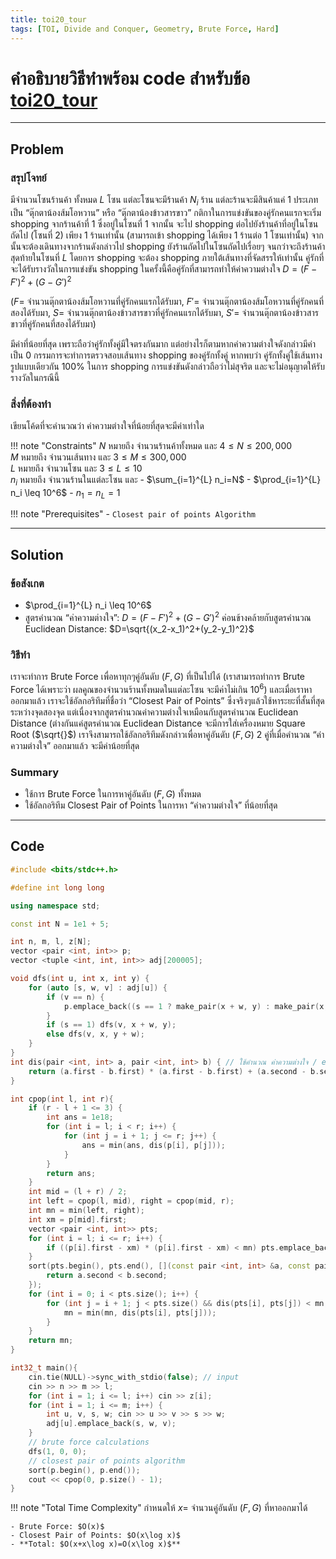 ```yaml
---
title: toi20_tour
tags: [TOI, Divide and Conquer, Geometry, Brute Force, Hard]
---
```

# คำอธิบายวิธีทำพร้อม code สำหรับข้อ [toi20_tour](https://api.otog.in.th/problem/doc/1017)

---

## Problem

### สรุปโจทย์

มีจำนวนโซนร้านค้า ทั้งหมด $L$ โซน แต่ละโซนจะมีร้านค้า $N_i$ ร้าน แต่ละร้านจะมีสินค้าแค่ $1$ ประเภท เป็น “ตุ๊กตาน้องส้มโอหวาน” หรือ “ตุ๊กตาน้องข้าวสารขาว”
กติกาในการแข่งขันของคู่รักคนแรกจะเริ่ม shopping จากร้านค้าที่ $1$ ซึ่งอยู่ในโซนที่ $1$ จากนั้น จะไป shopping ต่อไปยังร้านค้าที่อยู่ในโซนถัดไป (โซนที่ $2$) เพียง $1$ ร้านเท่านั้น (สามารถเข้า shopping ได้เพียง $1$ ร้านต่อ $1$ โซนเท่านั้น) จากนั้นจะต้องเดินทางจากร้านดังกล่าวไป shopping ยังร้านถัดไปในโซนถัดไปเรื่อยๆ จนกว่าจะถึงร้านค้าสุดท้ายในโซนที่ $L$ โดยการ shopping จะต้อง shopping ภายใต้เส้นทางที่จัดสรรให้เท่านั้น
คู่รักที่จะได้รับรางวัลในการแข่งขัน shopping ในครั้งนี้คือคู่รักที่สามารถทําให้ค่าความต่างใจ $D = (F − F′)^2 + (G − G′)^2$

($F =$ จำนวนตุ๊กตาน้องส้มโอหวานที่คู่รักคนแรกได้รับมา, $F′ =$ จำนวนตุ๊กตาน้องส้มโอหวานที่คู่รักคนที่สองได้รับมา, $S =$ จำนวนตุ๊กตาน้องข้าวสารขาวที่คู่รักคนแรกได้รับมา, $S′ =$ จำนวนตุ๊กตาน้องข้าวสารขาวที่คู่รักคนที่สองได้รับมา)

มีค่าที่น้อยที่สุด เพราะถือว่าคู่รักทั้งคู่มีใจตรงกันมาก แต่อย่างไรก็ตามหากค่าความต่างใจดังกล่าวมีค่าเป็น 0 กรรมการจะทําการตรวจสอบเส้นทาง shopping ของคู่รักทั้งคู่ หากพบว่า คู่รักทั้งคู่ใช้เส้นทางรูปแบบเดียวกัน $100$% ในการ shopping การแข่งขันดังกล่าวถือว่าไม่สุจริต และจะไม่อนุญาตให้รับรางวัลในกรณีนี้


### สิ่งที่ต้องทำ

เขียนโค้ดที่จะคำนวณว่า ค่าความต่างใจที่น้อยที่สุดจะมีค่าเท่าใด

!!! note "Constraints"
    $N$ หมายถึง จํานวนร้านค้าทั้งหมด และ $4\leq N\leq 200,000$<br>
    $M$ หมายถึง จํานวนเส้นทาง และ $3\leq M\leq 300,000$<br>
    $L$ หมายถึง จํานวนโซน และ $3\leq L\leq 10$<br>
    $n_i$ หมายถึง จำนวนร้านในแต่ละโซน และ
    - $\sum_{i=1}^{L} n_i=N$
    - $\prod_{i=1}^{L} n_i \leq 10^6$
    - $n_1=n_L=1$
      

!!! note "Prerequisites"
    - `Closest pair of points Algorithm`

---

## Solution

### ข้อสังเกต

- $\prod_{i=1}^{L} n_i \leq 10^6$
- สูตรคำนวณ “ค่าความต่างใจ”: $D = (F − F′)^2 + (G − G′)^2$ ค่อนข้างคล้ายกับสูตรคำนวณ Euclidean Distance: $D=\sqrt{(x_2-x_1)^2+(y_2-y_1)^2}$

### วิธีทำ

เราจะทำการ Brute Force เพื่อหาทุกๆคู่อันดับ $(F,G)$ ที่เป็นไปได้ (เราสามารถทำการ Brute Force ได้เพราะว่า ผลคูณของจำนวนร้านทั้งหมดในแต่ละโซน จะมีค่าไม่เกิน $10^6$) และเมื่อเราหาออกมาแล้ว เราจะใช้อัลกอริทึมที่ชื่อว่า “Closest Pair of Points” ซึ่งจริงๆแล้วใช้หาระยะที่สั้นที่สุดระหว่างจุดสองจุด แต่เนื่องจากสูตรคำนวณค่าความต่างใจเหมือนกับสูตรคำนวณ Euclidean Distance (ต่างกันแค่สูตรคำนวณ Euclidean Distance จะมีการใส่เครื่องหมาย Square Root ($\sqrt{}$) เราจึงสามารถใช้อัลกอริทึมดังกล่าวเพื่อหาคู่อันดับ $(F,G)$ 2 คู่ที่เมื่อคำนวณ “ค่าความต่างใจ” ออกมาแล้ว จะมีค่าน้อยที่สุด

### Summary

- ใช้การ Brute Force ในการหาคู่อันดับ $(F,G)$ ทั้งหมด
- ใช้อัลกอริทึม Closest Pair of Points ในการหา “ค่าความต่างใจ” ที่น้อยที่สุด

---

## Code

```cpp title="toi20_tour.cpp"
#include <bits/stdc++.h> 

#define int long long 

using namespace std; 

const int N = 1e1 + 5; 

int n, m, l, z[N]; 
vector <pair <int, int>> p; 
vector <tuple <int, int, int>> adj[200005]; 

void dfs(int u, int x, int y) { 
	for (auto [s, w, v] : adj[u]) { 
		if (v == n) { 
			p.emplace_back((s == 1 ? make_pair(x + w, y) : make_pair(x, y + w))); continue; 
		} 
		if (s == 1) dfs(v, x + w, y); 
		else dfs(v, x, y + w); 
	} 
} 
int dis(pair <int, int> a, pair <int, int> b) { // ใช้คำนวณ ค่าความต่างใจ / euclidean distance 
	return (a.first - b.first) * (a.first - b.first) + (a.second - b.second) * (a.second - b.second); 
} 

int cpop(int l, int r){ 
	if (r - l + 1 <= 3) { 
		int ans = 1e18; 
		for (int i = l; i < r; i++) { 
			for (int j = i + 1; j <= r; j++) { 
				ans = min(ans, dis(p[i], p[j])); 
			} 
		} 
		return ans; 
	} 
	int mid = (l + r) / 2; 
	int left = cpop(l, mid), right = cpop(mid, r); 
	int mn = min(left, right); 
	int xm = p[mid].first; 
	vector <pair <int, int>> pts; 
	for (int i = l; i <= r; i++) { 
		if ((p[i].first - xm) * (p[i].first - xm) < mn) pts.emplace_back(p[i]); 
	} 
	sort(pts.begin(), pts.end(), [](const pair <int, int> &a, const pair <int, int> &b){ 
		return a.second < b.second;
	}); 
	for (int i = 0; i < pts.size(); i++) { 
		for (int j = i + 1; j < pts.size() && dis(pts[i], pts[j]) < mn; j++) { 
			mn = min(mn, dis(pts[i], pts[j])); 
		} 
	} 
	return mn; 
} 

int32_t main(){ 
	cin.tie(NULL)->sync_with_stdio(false); // input 
	cin >> n >> m >> l; 
	for (int i = 1; i <= l; i++) cin >> z[i]; 
	for (int i = 1; i <= m; i++) { 
		int u, v, s, w; cin >> u >> v >> s >> w; 
		adj[u].emplace_back(s, w, v); 
	} 
	// brute force calculations 
	dfs(1, 0, 0); 
	// closest pair of points algorithm 
	sort(p.begin(), p.end()); 
	cout << cpop(0, p.size() - 1); 
}
```

!!! note "Total Time Complexity"
    กำหนดให้ $x=$ จำนวนคู่อันดับ $(F,G)$ ที่หาออกมาได้

    - Brute Force: $O(x)$
    - Closest Pair of Points: $O(x\log x)$
    - **Total: $O(x+x\log x)=O(x\log x)$**
